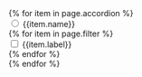 <link rel="stylesheet" href="/assets/css/prototype/filter.scss">
<div class="accordion">
    {% for item in page.accordion %}
    <div>
        <input type="radio" name="filter_accordion" id="{{item.name}}" class="accordion__input">
        <label for="{{item.name}}" class="accordion__label">{{item.name}}</label>
        <div class="accordion__content">
        {% for item in page.filter %}
            <div class="filter__checkbox">
                <input type="checkbox" id="{{item.label}}" name="{{item.label}}" value="{{item.label}}">
                <label for="{{item.label}}">{{item.label}}</label>
            </div>
        {% endfor %}
        </div>
    </div>
    {% endfor %}
</div>